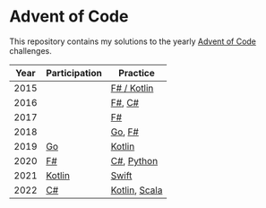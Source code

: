 # Advent of Code

This repository contains my solutions to the yearly [Advent of Code](https://adventofcode.com) challenges.

| Year | Participation         | Practice                                   |
|------|-----------------------|--------------------------------------------|
| 2015 |                       | [F# / Kotlin](2015)                        |
| 2016 |                       | [F#](2016/fsharp), [C#](2016/csharp)       |
| 2017 |                       | [F#](2017)                                 |
| 2018 |                       | [Go](2018/go), [F#](2018/fsharp)           |
| 2019 | [Go](2019/go)         | [Kotlin](2019/kotlin)                      |
| 2020 | [F#](2020/fsharp)     | [C#](2020/csharp), [Python](2020/python)   |
| 2021 | [Kotlin](2021/kotlin) | [Swift](2021/swift)                        |
| 2022 | [C#](2022/csharp)     | [Kotlin](2022/kotlin), [Scala](2022/scala) |
